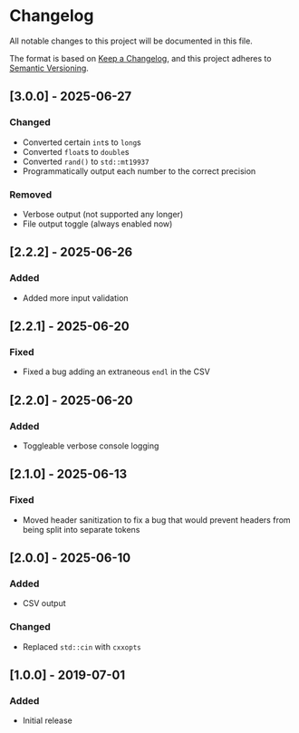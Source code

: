 # Changelog

All notable changes to this project will be documented in this file.

The format is based on [Keep a Changelog](https://keepachangelog.com/en/1.1.0/),
and this project adheres to [Semantic Versioning](https://semver.org/spec/v2.0.0.html).

## [3.0.0] - 2025-06-27

### Changed

-   Converted certain `int`s to `long`s
-   Converted `float`s to `double`s
-   Converted `rand()` to `std::mt19937`
-   Programmatically output each number to the correct precision

### Removed

-   Verbose output (not supported any longer)
-   File output toggle (always enabled now)

## [2.2.2] - 2025-06-26

### Added

-   Added more input validation

## [2.2.1] - 2025-06-20

### Fixed

-   Fixed a bug adding an extraneous `endl` in the CSV

## [2.2.0] - 2025-06-20

### Added

-   Toggleable verbose console logging

## [2.1.0] - 2025-06-13

### Fixed

-   Moved header sanitization to fix a bug that would prevent headers from being split into separate tokens

## [2.0.0] - 2025-06-10

### Added

-   CSV output

### Changed

-   Replaced `std::cin` with `cxxopts`

## [1.0.0] - 2019-07-01

### Added

-   Initial release
